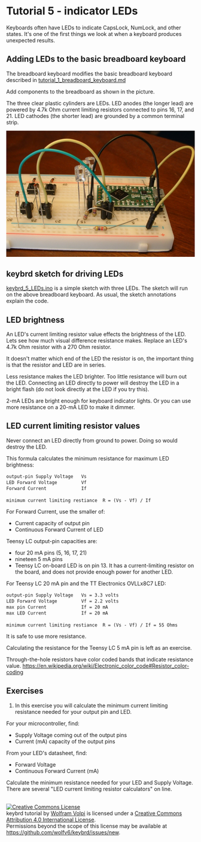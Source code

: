 Tutorial 5 - indicator LEDs
===========================
Keyboards often have LEDs to indicate CapsLock, NumLock, and other states.
It's one of the first things we look at when a keyboard produces unexpected results.

Adding LEDs to the basic breadboard keyboard
--------------------------------------------
The breadboard keyboard modifies the basic breadboard keyboard described in [tutorial_1_breadboard_keyboard.md](tutorial_1_breadboard_keyboard.md)

Add components to the breadboard as shown in the picture.

The three clear plastic cylinders are LEDs.
LED anodes (the longer lead) are powered by 4.7k Ohm current limiting resistors connected to pins 16, 17, and 21.
LED cathodes (the shorter lead) are grounded by a common terminal strip.

!["LEDs"](keybrd_5_LEDs/LEDs_back.JPG "LEDs")

keybrd sketch for driving LEDs
------------------------------
[keybrd_5_LEDs.ino](keybrd_5_LEDs/keybrd_5_LEDs.ino) is a simple sketch with three LEDs.
The sketch will run on the above breadboard keyboard.
As usual, the sketch annotations explain the code.

LED brightness
--------------
An LED's current limiting resistor value effects the brightness of the LED.
Lets see how much visual difference resistance makes.
Replace an LED's 4.7k Ohm resistor with a 270 Ohm resistor.

It doesn't matter which end of the LED the resistor is on, the important thing is that the resistor and LED are in series.

Less resistance makes the LED brighter.
Too little resistance will burn out the LED.
Connecting an LED directly to power will destroy the LED in a bright flash (do not look directly at the LED if you try this).

2-mA LEDs are bright enough for keyboard indicator lights.
Or you can use more resistance on a 20-mA LED to make it dimmer.

LED current limiting resistor values
------------------------------------
Never connect an LED directly from ground to power.  Doing so would destroy the LED.

This formula calculates the minimum resistance for maximum LED brightness:
```
output-pin Supply Voltage   Vs
LED Forward Voltage         Vf
Forward Current             If

minimum current limiting restiance  R = (Vs - Vf) / If
```

For Forward Current, use the smaller of: 
* Current capacity of output pin
* Continuous Forward Current of LED

Teensy LC output-pin capacities are:
* four 20 mA pins (5, 16, 17, 21)
* nineteen 5 mA pins
* Teensy LC on-board LED is on pin 13.
  It has a current-limiting resistor on the board, and does not provide enough power for another LED.

For Teensy LC 20 mA pin and the TT Electronics OVLLx8C7 LED:
```
output-pin Supply Voltage   Vs = 3.3 volts
LED Forward Voltage         Vf = 2.2 volts
max pin Current             If = 20 mA
max LED Current             If = 20 mA

minimum current limiting restiance  R = (Vs - Vf) / If = 55 Ohms
```
It is safe to use more resistance.

Calculating the resistance for the Teensy LC 5 mA pin is left as an exercise.

Through-the-hole resistors have color coded bands that indicate resistance value.
 https://en.wikipedia.org/wiki/Electronic_color_code#Resistor_color-coding

Exercises
---------
1) In this exercise you will calculate the minimum current limiting resistance needed for your output pin and LED.

For your microcontroller, find:
* Supply Voltage coming out of the output pins
* Current (mA) capacity of the output pins

From your LED's  datasheet, find:
* Forward Voltage
* Continuous Forward Current (mA)

Calculate the minimum resistance needed for your LED and Supply Voltage.
There are several "LED current limiting resistor calculators" on line.

<br>
<a rel="license" href="https://creativecommons.org/licenses/by/4.0/"><img alt="Creative Commons License" style="border-width:0" src="https://licensebuttons.net/l/by/4.0/88x31.png" /></a><br /><span xmlns:dct="http://purl.org/dc/terms/" property="dct:title">keybrd tutorial</span> by <a xmlns:cc="https://creativecommons.org/ns" href="https://github.com/wolfv6/keybrd" property="cc:attributionName" rel="cc:attributionURL">Wolfram Volpi</a> is licensed under a <a rel="license" href="https://creativecommons.org/licenses/by/4.0/">Creative Commons Attribution 4.0 International License</a>.<br />Permissions beyond the scope of this license may be available at <a xmlns:cc="https://creativecommons.org/ns" href="https://github.com/wolfv6/keybrd/issues/new" rel="cc:morePermissions">https://github.com/wolfv6/keybrd/issues/new</a>.
